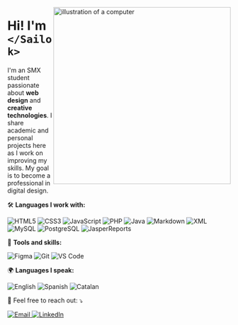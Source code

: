 <img 
  src="https://raw.githubusercontent.com/MicaelliMedeiros/micaellimedeiros/master/image/computer-illustration.png" 
  alt="illustration of a computer" 
  min-width="400px" 
  max-width="400px" 
  width="400px" 
  align="right" 
/>

<h1 align="left">Hi! I'm <code>&lt;/Sailok&gt;</code></h1>

<p align="left">
  I'm an SMX student passionate about <strong>web design</strong> and 
  <strong>creative technologies</strong>. I share academic and personal projects here as 
  I work on improving my skills. My goal is to become a professional in digital design.
</p>

<p align="left">
  🛠️ <strong>Languages I work with:</strong>
</p>

<p align="left">
  <img 
    src="https://img.shields.io/badge/HTML5-E34F26?style=for-the-badge&logo=html5&logoColor=white" 
    alt="HTML5" 
  />
  <img 
    src="https://img.shields.io/badge/CSS3-1572B6?style=for-the-badge&logo=css3&logoColor=white" 
    alt="CSS3" 
  />
  <img 
    src="https://img.shields.io/badge/JavaScript-F7DF1E?style=for-the-badge&logo=javascript&logoColor=black" 
    alt="JavaScript" 
  />
  <img 
    src="https://img.shields.io/badge/PHP-777BB4?style=for-the-badge&logo=php&logoColor=white" 
    alt="PHP" 
  />
  <img 
    src="https://img.shields.io/badge/Java-007396?style=for-the-badge&logo=java&logoColor=white" 
    alt="Java" 
  />
  <img 
    src="https://img.shields.io/badge/Markdown-000000?style=for-the-badge&logo=markdown&logoColor=white" 
    alt="Markdown" 
  />
  <img 
    src="https://img.shields.io/badge/XML-8A2BE2?style=for-the-badge&logo=xml&logoColor=white" 
    alt="XML" 
  />
  <img 
    src="https://img.shields.io/badge/MySQL-4479A1?style=for-the-badge&logo=mysql&logoColor=white" 
    alt="MySQL" 
  />
  <img 
    src="https://img.shields.io/badge/PostgreSQL-336791?style=for-the-badge&logo=postgresql&logoColor=white" 
    alt="PostgreSQL" 
  />
  <img 
    src="https://img.shields.io/badge/JasperReports-000000?style=for-the-badge&logo=jasperreports&logoColor=white" 
    alt="JasperReports" 
  />
</p>

<p align="left">
  💼 <strong>Tools and skills:</strong>
</p>

<p align="left">
  <img 
    src="https://img.shields.io/badge/Figma-F24E1E?style=for-the-badge&logo=figma&logoColor=white" 
    alt="Figma" 
  />
  <img 
    src="https://img.shields.io/badge/Git-F05032?style=for-the-badge&logo=git&logoColor=white" 
    alt="Git" 
  />
  <img 
    src="https://img.shields.io/badge/Visual%20Studio%20Code-007ACC?style=for-the-badge&logo=visual-studio-code&logoColor=white" 
    alt="VS Code" 
  />
</p>

<p align="left">
  🌍 <strong>Languages I speak:</strong>
</p>

<p align="left">
  <img 
    src="https://img.shields.io/badge/English-B1-blue?style=for-the-badge" 
    alt="English" 
  />
  <img 
    src="https://img.shields.io/badge/Spanish-Native-red?style=for-the-badge" 
    alt="Spanish" 
  />
  <img 
    src="https://img.shields.io/badge/Catalan-Native-yellow?style=for-the-badge" 
    alt="Catalan" 
  />
</p>

<p align="left">
  💌 Feel free to reach out: ⤵️
</p>

<p align="left">
  <a href="mailto:your_email@example.com">
    <img 
      src="https://img.shields.io/badge/Email-D14836?style=for-the-badge&logo=gmail&logoColor=white" 
      alt="Email" 
    />
  </a>
  <a href="https://linkedin.com/in/your-profile" target="_blank">
    <img 
      src="https://img.shields.io/badge/LinkedIn-0077B5?style=for-the-badge&logo=linkedin&logoColor=white" 
      alt="LinkedIn" 
    />
  </a>
</p>
